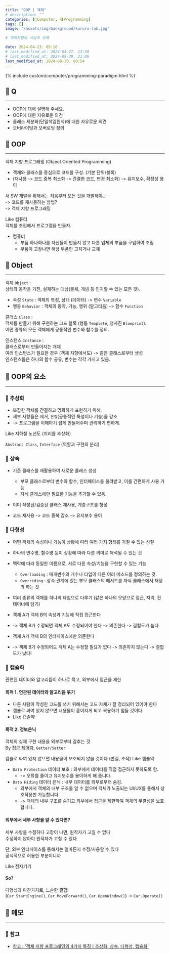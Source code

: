 ```yaml
---
title: "OOP | 객체"
# description: ""
categories: [💫Computer, 🌗Programming]
tags: []
image: "/assets/img/background/kururu-lab.jpg"

# 객체지향의 사실과 오해

date: 2024-04-23. 05:18
# last_modified_at: 2024-04-27. 13:30
# last_modified_at: 2024-08-29. 21:06
last_modified_at: 2024-08-30. 00:54
---
```


{% include custom/computer/programming-paradigm.html %}

## 💫 Q

---

- OOP에 대해 설명해 주세요.
- OOP에 대한 자유로운 의견
- 클래스 세분화(단일책임원칙)에 대한 자유로운 의견
- 오버라이딩과 오버로딩 정의

## 💫 OOP

---

객체 지향 프로그래밍 (Object Oriented Programming)  

- 객체와 클래스를 중심으로 코드를 구성. (기본 단위/블록)
- (재사용 -> 코드 중복 최소화 -> 간결한 코드, 변경 최소화) -> 유지보수, 확장성 용이

새 SW 개발을 위해서는 처음부터 모든 것을 개발해야...  
-> 코드를 재사용하는 방법?  
-> 객체 지향 프로그래밍  

Like 컴퓨터  
객체를 조립해서 프로그램을 만들자.  

- 컴퓨터
  - 부품 하나하나를 자신들이 만들지 않고 다른 업체의 부품을 구입하여 조립
  - 부품이 고장나면 해당 부품만 고치거나 교체

## 💫 Object

---

객체 `Object` :  
상태와 동작을 가진, 실재하는 대상(물체, 개념 등 인지할 수 있는 모든 것).  

- 속성 `State` : 객체의 특징, 상태 (데이터) -> 변수 `Variable`
- 행동 `Behavior` : 객체의 동작, 기능, 행위 (알고리듬) -> 함수 `Function`

클래스 `Class` :  
객체를 만들기 위해 구현하는 코드 블록 (형틀 `Templete`, 청사진 `Blueprint`).  
어떤 종류의 모든 객체에게 공통적인 변수와 함수를 정의.  

인스턴스 `Instance` :  
클래스로부터 만들어지는 개체  
여러 인스턴스가 필요한 경우 (객체 지향에서도) -> 같은 클래스로부터 생성  
인스턴스들은 하나의 함수 공유, 변수는 각각 가지고 있음.  

## 💫 OOP의 요소

---

### 🫧 추상화

- 복잡한 객체를 간결하고 명확하게 표현하기 위해,
- 세부 사항들은 제거, `본질`(공통적인 특성이나 기능)을 강조
- -> 프로그램을 이해하기 쉽게 만들어주며 관리하기 편하게.

Like 지하철 노선도 (지리를 추상화)  

`Abstract Class`, `Interface` (역할과 구현의 분리)  

### 🫧 상속

- 기존 클래스를 재활용하여 새로운 클래스 생성
  - 부모 클래스로부터 변수와 함수, 인터페이스를 물려받고, 이를 간편하게 사용 가능
  - 자식 클래스에만 필요한 기능을 추가할 수 있음.

- 이미 작성된/검증된 클래스 재사용, 계층구조를 형성
- 코드 재사용 -> 코드 중복 감소 -> 유지보수 용이

### 🫧 다형성

- 어떤 객체의 속성이나 기능이 상황에 따라 여러 가지 형태를 가질 수 있는 성질
- 하나의 변수명, 함수명 등이 상황에 따라 다른 의미로 해석될 수 있는 것

- 맥락에 따라 동일한 이름으로, 서로 다른 속성/기능을 구현할 수 있는 기능
  - `Overloading` : 매개변수의 개수나 타입이 다른 여러 메소드를 정의하는 것.
  - `Overriding` : 상속 관계에 있는 부모 클래스의 메서드를 자식 클래스에서 재정의 하는 것

- 여러 종류의 객체를 하나의 타입으로 다루기 (같은 하나의 모양으로 접근, 처리, 컨테이너에 담기)

- 객체 A가 객체 B의 속성과 기능에 직접 접근한다
- -> 객체 B가 수정되면 객체 A도 수정되어야 한다 -> 의존한다 -> 결합도가 높다

- 객체 A가 객체 B의 인터페이스에만 의존한다
- -> 객체 B가 수정되어도 객체 A는 수정할 필요가 없다 -> 의존하지 않는다 -> 결합도가 낮다!

### 🫧 캡슐화

관련된 데이터와 알고리듬이 하나로 묶고, 외부에서 접근을 제한  

#### 목적 1. 연관된 데이터와 알고리듬 묶기

- 다른 사람이 작성한 코드를 쓰기 위해서는 코드 자체가 잘 정리되어 있어야 한다
- 캡슐로 싸여 있지 않으면 내용물이 흩어지게 되고 복용하기 힘들 것이다.
- Like 캡슐약

#### 목적 2. 정보은닉

객체의 실제 구현 내용을 외부로부터 감추는 것  
By [접근 제어자](/posts/access-modifier/), `Getter/Setter`  

캡슐로 싸여 있지 않으면 내용물이 보호되지 않을 것이다 (변질, 조작)
Like 캡슐약  

- `Data Protection` 데이터 보호 : 외부에서 데이터를 직접 접근하지 못하도록 함.
  - -> 오류를 줄이고 유지보수를 용이하게 해 줍니다.
- `Data Hiding` 데이터 은닉 : 내부 데이터를 외부로부터 숨김.
  - 외부에서 객체의 내부 구조를 알 수 없으며 객체가 노출되는 UI/UX를 통해서 상호작용만 가능합니다.
  - -> 객체의 내부 구조를 숨기고 외부에서 접근을 제한하여 객체의 무결성을 보호합니다.

#### 외부에서 세부 사항을 알 수 있다면?

세부 사항을 수정하다 고장이 나면, 원작자가 고칠 수 없다  
수정하지 않아야 원작자가 고칠 수 있다  

단, 외부 인터페이스를 통해서는 얼마든지 수정/사용할 수 있다  
공식적으로 허용한 부분이니까  

Like 전자기기  

#### So?

다형성과 마찬가지로, 느슨한 결합!  
(`Car.StartEngine()`, `Car.MoveForward()`, `Car.OpenWindow()`) -> `Car.Operate()`

## 💫 메모

---

### 🫧 참고

- [참고 : '객체 지향 프로그래밍의 4가지 특징ㅣ추상화, 상속, 다형성, 캡슐화'](https://codestates.com/blog/content/객체-지향-프로그래밍-특징)
